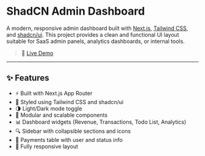 # ShadCN Admin Dashboard

A modern, responsive admin dashboard built with [Next.js](https://nextjs.org/), [Tailwind CSS](https://tailwindcss.com/), and [shadcn/ui](https://ui.shadcn.dev/). This project provides a clean and functional UI layout suitable for SaaS admin panels, analytics dashboards, or internal tools.

> 🔗 [Live Demo](https://shad-cn-dashboard-sigma.vercel.app/)

---

## ✨ Features

- ⚡ Built with Next.js App Router
- 🎨 Styled using Tailwind CSS and shadcn/ui
- 🌗 Light/Dark mode toggle
- 🧩 Modular and scalable components
- 📊 Dashboard widgets (Revenue, Transactions, Todo List, Analytics)
- 🔍 Sidebar with collapsible sections and icons
- 🧾 Payments table with user and status info
- 📱 Fully responsive layout
